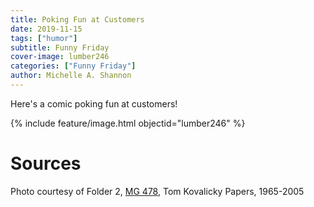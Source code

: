 ```yaml
---
title: Poking Fun at Customers
date: 2019-11-15
tags: ["humor"]
subtitle: Funny Friday
cover-image: lumber246
categories: ["Funny Friday"]
author: Michelle A. Shannon
---
```


Here's a comic poking fun at customers!

{% include feature/image.html objectid="lumber246" %}

# Sources

Photo courtesy of Folder 2, [MG 478](https://archiveswest.orbiscascade.org/ark:/80444/xv707396/), Tom Kovalicky Papers, 1965-2005